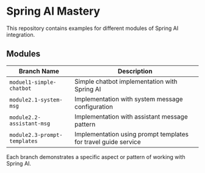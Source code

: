# Spring AI Mastery

This repository contains examples for different modules of Spring AI integration.

## Modules

| Branch Name               | Description |
|---------------------------|-------------|
| `moduel1-simple-chatbot`  | Simple chatbot implementation with Spring AI |
| `module2.1-system-msg`    | Implementation with system message configuration |
| `module2.2-assistant-msg` | Implementation with assistant message pattern |
| `module2.3-prompt-templates` | Implementation using prompt templates for travel guide service |

Each branch demonstrates a specific aspect or pattern of working with Spring AI.
